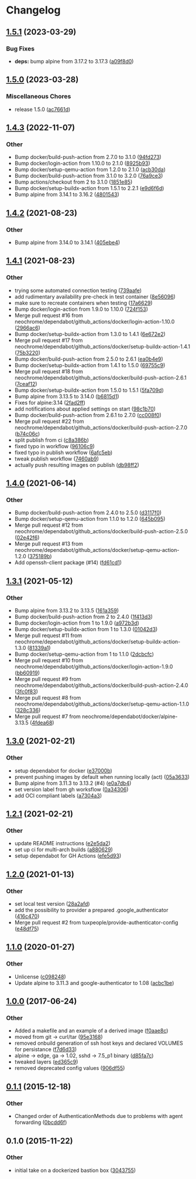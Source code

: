 # Changelog


## [1.5.1](https://github.com/neochrome/docker-bastion/compare/v1.5.0...v1.5.1) (2023-03-29)


### Bug Fixes

* **deps:** bump alpine from 3.17.2 to 3.17.3 ([a09f8d0](https://github.com/neochrome/docker-bastion/commit/a09f8d0c8dd0756e39a6659a690fcbf7c8cb8cd7))

## [1.5.0](https://github.com/neochrome/docker-bastion/compare/1.4.3...v1.5.0) (2023-03-28)


### Miscellaneous Chores

* release 1.5.0 ([ac7661d](https://github.com/neochrome/docker-bastion/commit/ac7661dc3d9478c6480724d7b62d846df2794123))

## [1.4.3](https://github.com/neochrome/docker-bastion/compare/1.4.2...1.4.3) (2022-11-07)


### Other

* Bump docker/build-push-action from 2.7.0 to 3.1.0 ([94fd273](http://github.com/neochrome/docker-bastion/commit/94fd2736869bbd76c278fa9c3d076f3c077307f8))
* Bump docker/login-action from 1.10.0 to 2.1.0 ([8925b93](http://github.com/neochrome/docker-bastion/commit/8925b935761ed8d31a156e5dae54b4b5eb57344a))
* Bump docker/setup-qemu-action from 1.2.0 to 2.1.0 ([acb30da](http://github.com/neochrome/docker-bastion/commit/acb30daf9f1b97425455285e5a67ee99e62bd9c2))
* Bump docker/build-push-action from 3.1.0 to 3.2.0 ([76a9ce3](http://github.com/neochrome/docker-bastion/commit/76a9ce3d5eee6febdad2f777584247337f05c9c6))
* Bump actions/checkout from 2 to 3.1.0 ([1851e85](http://github.com/neochrome/docker-bastion/commit/1851e8572c60c6e49ba973685989f0022d768640))
* Bump docker/setup-buildx-action from 1.5.1 to 2.2.1 ([e9d6f6d](http://github.com/neochrome/docker-bastion/commit/e9d6f6d1041d1bebf5bc89e0713616fdc42a0df2))
* Bump alpine from 3.14.1 to 3.16.2 ([4801543](http://github.com/neochrome/docker-bastion/commit/4801543e96e009827230626f7c4986a0fedfcaf0))

## [1.4.2](https://github.com/neochrome/docker-bastion/compare/1.4.1...1.4.2) (2021-08-23)


### Other

* Bump alpine from 3.14.0 to 3.14.1 ([405ebe4](http://github.com/neochrome/docker-bastion/commit/405ebe4501c840269b35f8b2ff8fcdb9de70f508))

## [1.4.1](https://github.com/neochrome/docker-bastion/compare/1.4.0...1.4.1) (2021-08-23)


### Other

* trying some automated connection testing ([739aafe](http://github.com/neochrome/docker-bastion/commit/739aafe4a412e1425a8ecfa4334a28b5bd03bb55))
* add rudimentary availability pre-check in test container ([8e56096](http://github.com/neochrome/docker-bastion/commit/8e5609648a03626f2b8b693c3444e744b7a405e2))
* make sure to recreate containers when testing ([17a6629](http://github.com/neochrome/docker-bastion/commit/17a6629dcebb70ad36475426a83b5fcf617d7435))
* Bump docker/login-action from 1.9.0 to 1.10.0 ([724f153](http://github.com/neochrome/docker-bastion/commit/724f153526f887fac45008629d0ed103b36e8ae8))
* Merge pull request #16 from neochrome/dependabot/github_actions/docker/login-action-1.10.0 ([2966ac6](http://github.com/neochrome/docker-bastion/commit/2966ac654d665e749d872c813430250daba845ce))
* Bump docker/setup-buildx-action from 1.3.0 to 1.4.1 ([6e672e2](http://github.com/neochrome/docker-bastion/commit/6e672e2134d747dcc5f562ed705be00be5be97dc))
* Merge pull request #17 from neochrome/dependabot/github_actions/docker/setup-buildx-action-1.4.1 ([75b3220](http://github.com/neochrome/docker-bastion/commit/75b3220b61080a175dd3529608b2548dd46413c9))
* Bump docker/build-push-action from 2.5.0 to 2.6.1 ([ea0b4e9](http://github.com/neochrome/docker-bastion/commit/ea0b4e9593ef7685bdd6ab80cc88da80888878cf))
* Bump docker/setup-buildx-action from 1.4.1 to 1.5.0 ([69755c9](http://github.com/neochrome/docker-bastion/commit/69755c9dd17beaee2f60d229e2510478db90f207))
* Merge pull request #18 from neochrome/dependabot/github_actions/docker/build-push-action-2.6.1 ([7ceaf12](http://github.com/neochrome/docker-bastion/commit/7ceaf128418de75c78c04419772cdb6099a948c2))
* Bump docker/setup-buildx-action from 1.5.0 to 1.5.1 ([5fa709d](http://github.com/neochrome/docker-bastion/commit/5fa709d739b553461be3b5865d55441ef6d8d777))
* Bump alpine from 3.13.5 to 3.14.0 ([b6815d1](http://github.com/neochrome/docker-bastion/commit/b6815d1a341d2011e4e363ae9e002907f78c8cbb))
* Fixes for alpine:3.14 ([2fad2ff](http://github.com/neochrome/docker-bastion/commit/2fad2ff676721a46438970a5a8e95ec4005eba50))
* add notifications about applied settings on start ([98c1b70](http://github.com/neochrome/docker-bastion/commit/98c1b70fd0e6eb762d60c5056700536bc124465f))
* Bump docker/build-push-action from 2.6.1 to 2.7.0 ([cc008f0](http://github.com/neochrome/docker-bastion/commit/cc008f0fc146e655fbee2287a6370dd70110cf13))
* Merge pull request #22 from neochrome/dependabot/github_actions/docker/build-push-action-2.7.0 ([b74c06c](http://github.com/neochrome/docker-bastion/commit/b74c06cfccd67fe1eafd774471c09039f6a3e66d))
* split publish from ci ([c8a386b](http://github.com/neochrome/docker-bastion/commit/c8a386b775f150acda7ae316bccbea74e45a85f4))
* fixed typo in workflow ([96106c9](http://github.com/neochrome/docker-bastion/commit/96106c9622f150842e7ed3a961f35c4cd2bfe9d3))
* fixed typo in publish workflow ([6afc5eb](http://github.com/neochrome/docker-bastion/commit/6afc5ebb76faa4e1929ec722846e18c4c01205c0))
* tweak publish workflow ([7460ab9](http://github.com/neochrome/docker-bastion/commit/7460ab9e1788ac98b68ee9a8251f9271a6e74a3c))
* actually push resulting images on publish ([db98ff2](http://github.com/neochrome/docker-bastion/commit/db98ff2ed2b3eec68caa73d878e92961319608b5))

## [1.4.0](https://github.com/neochrome/docker-bastion/compare/1.3.1...1.4.0) (2021-06-14)


### Other

* Bump docker/build-push-action from 2.4.0 to 2.5.0 ([d3117f0](http://github.com/neochrome/docker-bastion/commit/d3117f08f4a1be29f8b2c26197f26f027523c846))
* Bump docker/setup-qemu-action from 1.1.0 to 1.2.0 ([645b095](http://github.com/neochrome/docker-bastion/commit/645b095adba4e4afb5d6f3f1a9e825910f1e0314))
* Merge pull request #12 from neochrome/dependabot/github_actions/docker/build-push-action-2.5.0 ([02e42f6](http://github.com/neochrome/docker-bastion/commit/02e42f6dcef9cf3accdb7231bf64231e940c95b9))
* Merge pull request #13 from neochrome/dependabot/github_actions/docker/setup-qemu-action-1.2.0 ([375189b](http://github.com/neochrome/docker-bastion/commit/375189b8d76ec5a74afe2d4b4edbdd320cedbd1d))
* Add openssh-client package (#14) ([fd61cd1](http://github.com/neochrome/docker-bastion/commit/fd61cd118ecd33b8c2bcec0404ab136ed128c6c2))

## [1.3.1](https://github.com/neochrome/docker-bastion/compare/1.3.0...1.3.1) (2021-05-12)


### Other

* Bump alpine from 3.13.2 to 3.13.5 ([161a359](http://github.com/neochrome/docker-bastion/commit/161a35930593095be79ff019329c8d11c60a11c8))
* Bump docker/build-push-action from 2 to 2.4.0 ([1f413d3](http://github.com/neochrome/docker-bastion/commit/1f413d364ad789eaea2e2227bac997e884715e1a))
* Bump docker/login-action from 1 to 1.9.0 ([a972b3d](http://github.com/neochrome/docker-bastion/commit/a972b3df0e6e44a026f151134be12bf1198206f9))
* Bump docker/setup-buildx-action from 1 to 1.3.0 ([01042d3](http://github.com/neochrome/docker-bastion/commit/01042d36a36f16b2c87a9de1b2a5700638070ebd))
* Merge pull request #11 from neochrome/dependabot/github_actions/docker/setup-buildx-action-1.3.0 ([81339a1](http://github.com/neochrome/docker-bastion/commit/81339a1ada657ea72bbd0a576e73e89fec3fade0))
* Bump docker/setup-qemu-action from 1 to 1.1.0 ([2dcbcfc](http://github.com/neochrome/docker-bastion/commit/2dcbcfc3bc5ee865fc725256cfe926ed70d9085c))
* Merge pull request #10 from neochrome/dependabot/github_actions/docker/login-action-1.9.0 ([bb60919](http://github.com/neochrome/docker-bastion/commit/bb60919f2fe03b40514cc8c2ec6ce68ea90d3773))
* Merge pull request #9 from neochrome/dependabot/github_actions/docker/build-push-action-2.4.0 ([3fc0f83](http://github.com/neochrome/docker-bastion/commit/3fc0f83cbbf7feb2342ad7c16b3508c119571683))
* Merge pull request #8 from neochrome/dependabot/github_actions/docker/setup-qemu-action-1.1.0 ([328c336](http://github.com/neochrome/docker-bastion/commit/328c3362280c12d996f8e67e41838926c793e194))
* Merge pull request #7 from neochrome/dependabot/docker/alpine-3.13.5 ([4fdea68](http://github.com/neochrome/docker-bastion/commit/4fdea6807ba36de45bcbb5588509ecd3abde61b9))

## [1.3.0](https://github.com/neochrome/docker-bastion/compare/1.2.1...1.3.0) (2021-02-21)


### Other

* setup dependabot for docker ([e37000b](http://github.com/neochrome/docker-bastion/commit/e37000b046e04bb7d2031ba7c31ba68c793cc0fa))
* prevent pushing images by default when running locally (act) ([05a3633](http://github.com/neochrome/docker-bastion/commit/05a363314c75ac54df5278f1f384b7b01700b91e))
* Bump alpine from 3.11.3 to 3.13.2 (#4) ([e0a7db4](http://github.com/neochrome/docker-bastion/commit/e0a7db4b6744255babffc5570d79338e0c832514))
* set version label from gh worksflow ([0a34306](http://github.com/neochrome/docker-bastion/commit/0a3430604b59d6dfa1cbdab7854b9ca676c1835d))
* add OCI compliant labels ([a7304a3](http://github.com/neochrome/docker-bastion/commit/a7304a31b6c9a6d5eede42d726961021407327a2))

## [1.2.1](https://github.com/neochrome/docker-bastion/compare/1.2.0...1.2.1) (2021-02-21)


### Other

* update README instructions ([e2e5da2](http://github.com/neochrome/docker-bastion/commit/e2e5da2dcfafb72ba7a5712f7dd560304f631b88))
* set up ci for multi-arch builds ([a880629](http://github.com/neochrome/docker-bastion/commit/a880629711acd80225e0b69e1aa321c8520b29e2))
* setup dependabot for GH Actions ([efe5d93](http://github.com/neochrome/docker-bastion/commit/efe5d93999aca33a931c6a26b23f6c4e6cf0b0a8))

## [1.2.0](https://github.com/neochrome/docker-bastion/compare/1.1.0...1.2.0) (2021-01-13)


### Other

* set local test version ([28a2afd](http://github.com/neochrome/docker-bastion/commit/28a2afdb9861ee4fd02eaaf971b1524d657d3200))
* add the possibility to provider a prepared .google_authenticator ([416c470](http://github.com/neochrome/docker-bastion/commit/416c470e6c3f9a367e4c9d163ad0940a857e6358))
* Merge pull request #2 from tuxpeople/provide-authenticator-config ([e48df75](http://github.com/neochrome/docker-bastion/commit/e48df7540a5ad32712e9b149eb2cc37650ba873b))

## [1.1.0](https://github.com/neochrome/docker-bastion/compare/1.0.0...1.1.0) (2020-01-27)


### Other

* Unlicense ([c098248](http://github.com/neochrome/docker-bastion/commit/c098248c9a52f901c7840c25d2928c361f4570e3))
* Update alpine to 3.11.3 and google-authenticator to 1.08 ([acbc1be](http://github.com/neochrome/docker-bastion/commit/acbc1bec76c319a8ca598bf50271ac8f16b52e48))

## [1.0.0](https://github.com/neochrome/docker-bastion/compare/0.1.1...1.0.0) (2017-06-24)


### Other

* Added a makefile and an example of a derived image ([f0aae8c](http://github.com/neochrome/docker-bastion/commit/f0aae8c1d083998525726ee59cae23fe0ea9abd5))
* moved from git -> curl/tar ([95e3168](http://github.com/neochrome/docker-bastion/commit/95e3168c0901a7a983684f525e7851b9ef782d6d))
* removed onbuild generation of ssh host keys and declared VOLUMES for persistance ([f7d6d33](http://github.com/neochrome/docker-bastion/commit/f7d6d33eabbab43060ba12f457a84fd9c82dc291))
* alpine -> edge, ga -> 1.02, sshd -> 7.5_p1 binary ([d85fa7c](http://github.com/neochrome/docker-bastion/commit/d85fa7ccc0c98a6942b0275e8fd1e471e319982a))
* tweaked layers ([ed365c9](http://github.com/neochrome/docker-bastion/commit/ed365c905d2c8965f665e0353d6d0f3f217ad330))
* removed deprecated config values ([906df55](http://github.com/neochrome/docker-bastion/commit/906df5578737d4c533f85af46fcf8c0ab131ab9e))

## [0.1.1](https://github.com/neochrome/docker-bastion/compare/0.1.0...0.1.1) (2015-12-18)


### Other

* Changed order of AuthenticationMethods due to problems with agent forwarding ([0bcdd6f](http://github.com/neochrome/docker-bastion/commit/0bcdd6fcd5db6960570d2a7c45c72d6c978ba6c4))

## 0.1.0 (2015-11-22)


### Other

* initial take on a dockerized bastion box ([3043755](http://github.com/neochrome/docker-bastion/commit/3043755b042b3486c702270113ba680d664cfe24))
